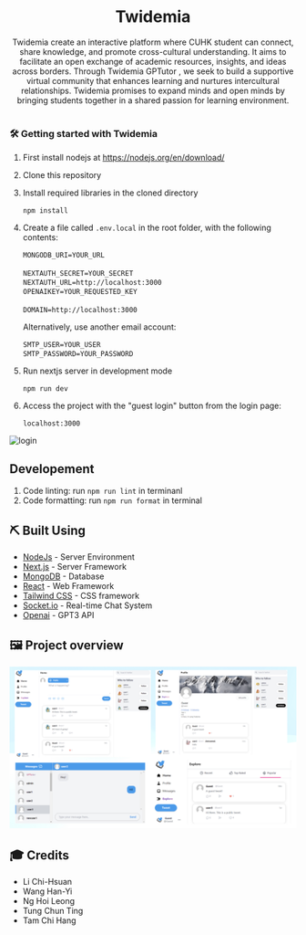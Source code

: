 <h1 align="center">Twidemia</h1>
<p align="center">
Twidemia create an interactive platform where CUHK student can connect, share knowledge, and promote cross-cultural understanding.
It aims to facilitate an open exchange of academic resources, insights, and ideas across borders.
Through Twidemia GPTutor , we seek to build a supportive virtual community that enhances learning and nurtures intercultural relationships. Twidemia promises to expand minds and open minds by bringing students together in a shared passion for learning environment.
    <br> 
</p>
<h1></h1>
<h3>🛠&nbsp;Getting started with Twidemia</h3>

1. First install nodejs at https://nodejs.org/en/download/
1. Clone this repository
1. Install required libraries in the cloned directory
    ```
    npm install
    ```

1. Create a file called `.env.local` in the root folder, with the following contents:
    ```
    MONGODB_URI=YOUR_URL

    NEXTAUTH_SECRET=YOUR_SECRET
    NEXTAUTH_URL=http://localhost:3000
    OPENAIKEY=YOUR_REQUESTED_KEY

    DOMAIN=http://localhost:3000

    ```
    
    Alternatively, use another email account:
    ```
    SMTP_USER=YOUR_USER
    SMTP_PASSWORD=YOUR_PASSWORD
    ```

1. Run nextjs server in development mode
    ```
    npm run dev
    ```

1. Access the project with the "guest login" button from the login page:
    ```
    localhost:3000
    ```
![login](https://github.com/Saiph1/Twidemia-xt/assets/75319087/787aae64-551d-4f17-afcb-cd5d4eee887a)

## Developement
1. Code linting: run `npm run lint` in terminanl
1. Code formatting: run `npm run format` in terminal

## ⛏️ Built Using <a name = "built_using"></a>

- [NodeJs](https://nodejs.org/en/) - Server Environment
- [Next.js](https://nextjs.org/) - Server Framework
- [MongoDB](https://www.mongodb.com/) - Database
- [React](https://reactjs.org/) - Web Framework
- [Tailwind CSS](https://tailwindcss.com/) - CSS framework
- [Socket.io](https://socket.io/) - Real-time Chat System
- [Openai](https://openai.com/blog/openai-api) - GPT3 API


## :framed_picture: Project overview <a name = "overview"></a>

![Alt Text](public/overview.jpeg)

## 🎓 Credits <a name = "authors"></a>
- Li Chi-Hsuan 
- Wang Han-Yi 
- Ng Hoi Leong 
- Tung Chun Ting 
- Tam Chi Hang 

